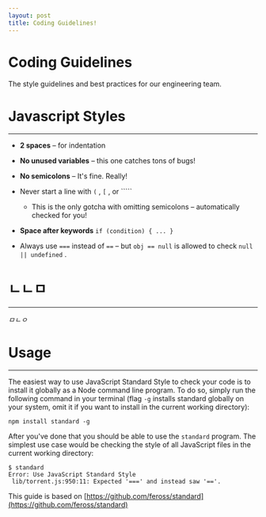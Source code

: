 ```yaml
---
layout: post
title: Coding Guidelines!
---
```


# Coding Guidelines

The style guidelines and best practices for our engineering team.

# Javascript Styles

---

- **2 spaces** – for indentation
- **No unused variables** – this one catches tons of bugs!
- **No semicolons** – It's fine. Really!
- Never start a line with `(` , `[` , or `````
    - This is the only gotcha with omitting semicolons – automatically checked for you!

- **Space after keywords** `if (condition) { ... }`
- Always use `===` instead of `==` – but `obj == null` is allowed to check `null || undefined` .

# ㄴㄴㅁ

---

*ㅁㄴㅇ*

# Usage

---

The easiest way to use JavaScript Standard Style to check your code is to install it globally as a Node command line program. To do so, simply run the following command in your terminal (flag `-g` installs standard globally on your system, omit it if you want to install in the current working directory):

    npm install standard -g

After you've done that you should be able to use the `standard` program. The simplest use case would be checking the style of all JavaScript files in the current working directory:

    $ standard
    Error: Use JavaScript Standard Style
     lib/torrent.js:950:11: Expected '===' and instead saw '=='.

This guide is based on [https://github.com/feross/standard](https://github.com/feross/standard)
